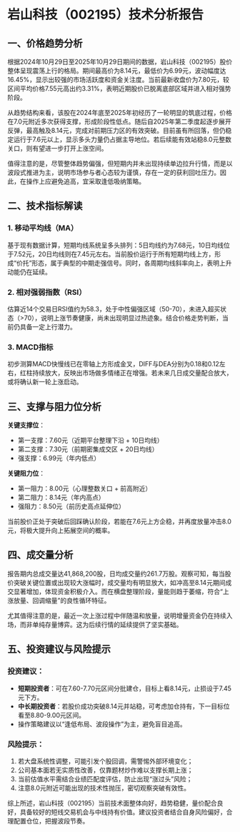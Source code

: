 # 岩山科技（002195）技术分析报告

## 一、价格趋势分析

根据2024年10月29日至2025年10月29日期间的数据，岩山科技（002195）股价整体呈现震荡上行的格局。期间最高价为8.14元，最低价为6.99元，波动幅度达16.45%，显示出较强的市场活跃度和资金关注度。当前最新收盘价为7.80元，较区间平均价格7.55元高出约3.31%，表明近期股价已脱离底部区域并进入相对强势阶段。

从趋势结构来看，该股在2024年底至2025年初经历了一轮明显的筑底过程，价格在7.0元附近多次获得支撑，形成阶段性低点。随后自2025年第二季度起逐步展开反弹，最高触及8.14元，完成对前期压力区的有效突破。目前虽有所回落，但仍稳定运行于7.6元以上，显示多头力量仍占据主导地位。若后续能有效站稳8.0元整数关口，则有望进一步打开上涨空间。

值得注意的是，尽管整体趋势偏强，但短期内并未出现持续单边拉升行情，而是以波段式推进为主，说明市场参与者心态较为谨慎，存在一定的获利回吐压力。因此，在操作上应避免追高，宜采取逢低吸纳策略。

## 二、技术指标解读

### 1. 移动平均线（MA）
基于现有数据计算，短期均线系统呈多头排列：5日均线约为7.68元，10日均线位于7.52元，20日均线则在7.45元左右。当前股价运行于所有短期均线上方，形成“价托”形态，属于典型的中期走强信号。同时，各周期均线斜率向上，表明上升动能仍在延续。

### 2. 相对强弱指数（RSI）
估算近14个交易日RSI值约为58.3，处于中性偏强区域（50-70），未进入超买状态（>70），说明上涨节奏健康，尚未出现明显过热迹象。结合价格走势判断，当前仍具备一定上行潜力。

### 3. MACD指标
初步测算MACD快慢线已在零轴上方形成金叉，DIFF与DEA分别为0.18和0.12左右，红柱持续放大，反映出市场做多情绪正在增强。若未来几日成交量配合放大，或将确认新一轮上涨启动。

## 三、支撑与阻力位分析

**关键支撑位**：
- 第一支撑：7.60元（近期平台整理下沿 + 10日均线）
- 第二支撑：7.30元（前期密集成交区 + 20日均线）
- 强支撑：6.99元（年内低点）

**关键阻力位**：
- 第一阻力：8.00元（心理整数关口 + 前高附近）
- 第二阻力：8.14元（年内高点）
- 强阻力：8.50元（前历史高点延伸位）

当前股价正处于突破后回踩确认阶段，若能在7.6元上方企稳，并再度放量冲击8.0元，将极大提升向上拓展空间的概率。

## 四、成交量分析

报告期内总成交量达41,868,200股，日均成交量约261.7万股。观察可知，每当股价突破关键位置或出现较大涨幅时，成交量均有明显放大，如冲高至8.14元期间成交显著增加，体现资金积极介入。而在横盘整理阶段，量能则趋于萎缩，符合“上涨放量、回调缩量”的良性循环特征。

尤其值得注意的是，最近一次上涨过程中伴随温和放量，说明增量资金仍在持续入场，而非单纯存量博弈。这为后续行情的延续提供了坚实基础。

## 五、投资建议与风险提示

### 投资建议：
- **短期投资者**：可在7.60-7.70元区间分批建仓，目标上看8.14元，止损设于7.45元下方。
- **中长期投资者**：若股价成功突破8.14元并站稳，可考虑加仓持有，下一目标位看至8.80-9.00元区间。
- 操作策略建议以“逢低布局、波段操作”为主，避免盲目追高。

### 风险提示：
1. 若大盘系统性调整，可能引发个股回调，需警惕外部环境变化；
2. 公司基本面若无实质性改善，仅靠题材炒作难以支撑长期上涨；
3. 当前估值水平需结合业绩匹配度评估，防止出现“涨过头”风险；
4. 注意8.0元附近可能出现的技术性抛压，密切观察突破有效性。

综上所述，岩山科技（002195）当前技术面整体向好，趋势稳健，量价配合良好，具备较好的短线交易机会与中线持有价值。建议投资者结合自身风险偏好，合理配置仓位，把握波段节奏。